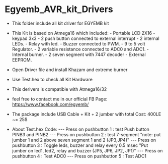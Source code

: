 # Egyemb_AVR_kit_Drivers
- This folder include all kit driver for EGYEMB kit 
- This Kit is based on Atmega16 which included:
      - Portable LCD 2X16
      - keypad 3x3
      - 2 push button connected to external interrupt
      - 2 internal LEDs.
      - Relay with led. 
      - Buzzer connected to PWM.
      - 9 to 5 volt Regulator. 
      - 2 variable resistance connected to ADC0 and ADC1.
      - Internal burner.
      - 2 seven segment with 7447 decoder
      - External EEPROM.
- Open Driver file and install Khazam and extreme burner
- Use Test.hex to check all Kit Hardware

- This derivers is compatible with Atmega16/32

- feel free to contact me in our official FB Page: https://www.facebook.com/egyemb/
- The package include USB Cable + Kit + 2 jumber with total Cost: 400LE ~= 25$


- About Test.hex Code:
--- Press on  pushbutton 1 : test Push button PINB3 and PINB2
--- Press on  pushbutton 2 : test 7-segment "note: put jumber 1 and 2 above seven segment 1 and 2 (JP3,JP4)"
--- Press on  pushbutton 3 : Toggle leds, buzzer and relay every 0.5 msec "Put jumber on led1, led2, relay and buzzer (JP5, JP6, JP2, JP1)"
--- Press on  pushbutton 4 : Test ADC0 
--- Press on  pushbutton 5 : Test ADC1

